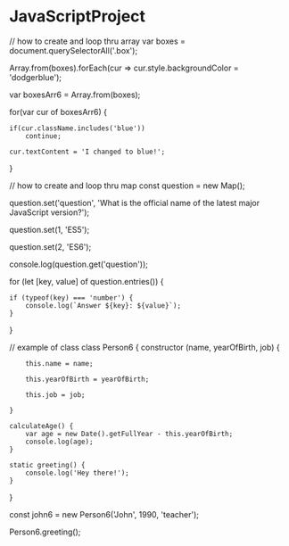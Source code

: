 # JavaScriptProject

// how to create and loop thru array
var boxes = document.querySelectorAll('.box');

Array.from(boxes).forEach(cur => cur.style.backgroundColor = 'dodgerblue');

var boxesArr6 = Array.from(boxes);

for(var cur of boxesArr6)
{

    if(cur.className.includes('blue'))
        continue;
    
    cur.textContent = 'I changed to blue!';
    
}

// how to create and loop thru map
const question = new Map();

question.set('question', 'What is the official name of the latest major JavaScript version?');

question.set(1, 'ES5');

question.set(2, 'ES6');

console.log(question.get('question'));

for (let [key, value] of question.entries()) {

    if (typeof(key) === 'number') {
        console.log(`Answer ${key}: ${value}`);
    }
    
}

// example of class
class Person6 {
    constructor (name, yearOfBirth, job) {
    
        this.name = name;
        
        this.yearOfBirth = yearOfBirth;
        
        this.job = job;
        
    }
    
    calculateAge() {
        var age = new Date().getFullYear - this.yearOfBirth;
        console.log(age);
    }
    
    static greeting() {
        console.log('Hey there!');
    }
}

const john6 = new Person6('John', 1990, 'teacher');

Person6.greeting();
